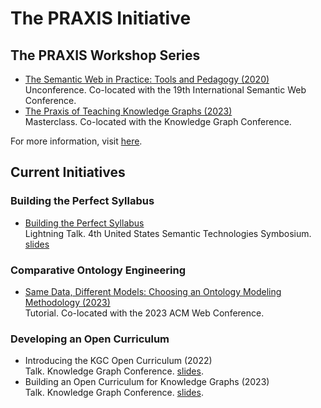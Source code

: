 # The PRAXIS Initiative

## The PRAXIS Workshop Series
* [The Semantic Web in Practice: Tools and Pedagogy (2020)](./2020)<br>
Unconference. Co-located with the 19th International Semantic Web Conference.
* [The Praxis of Teaching Knowledge Graphs (2023)](./2023)<br>
Masterclass. Co-located with the Knowledge Graph Conference.

For more information, visit [here](https://the-praxis-initiative.github.io/praxis-workshop-series/).

## Current Initiatives

### Building the Perfect Syllabus
* [Building the Perfect Syllabus]()<br>
Lightning Talk. 4th United States Semantic Technologies Symbosium. [slides](./slides/)

### Comparative Ontology Engineering
* [Same Data, Different Models: Choosing an Ontology Modeling Methodology (2023)](https://github.com/the-praxis-initiative/comparative-ontology-modeling)<br>
Tutorial. Co-located with the 2023 ACM Web Conference.

### Developing an Open Curriculum
* Introducing the KGC Open Curriculum (2022)<br>
Talk. Knowledge Graph Conference. [slides](./slides/).
* Building an Open Curriculum for Knowledge Graphs (2023)<br>
Talk. Knowledge Graph Conference. [slides](./slides/).
